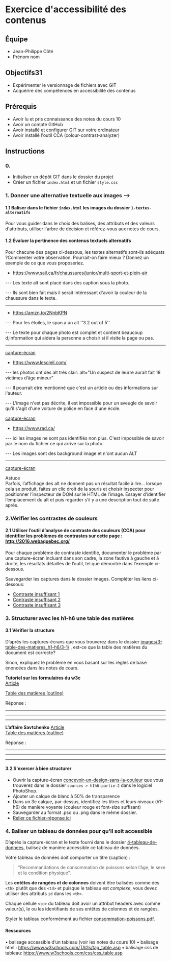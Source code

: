 # Exercice d'accessibilité des contenus

## Équipe

- Jean-Philippe Côté
- Prénom nom

## Objectifs31

- Expérimenter le versionnage de fichiers avec GIT
- Acquérire des compétences en accessibilité des contenus

## Prérequis

- Avoir lu et pris connaissance des notes du cours 10
- Avoir un compte GitHub
- Avoir installé et configurer GIT sur votre ordinateur
- Avoir installé l'outil CCA (colour-contrast-analyzer)

## Instructions

### 0.

- Initialiser un dépôt GIT dans le dossier du projet
- Créer un fichier `index.html` et un fichier `style.css`

### 1. Donner une alternative textuelle aux images -->

#### 1.1 Baliser dans le fichier `index.html` les images du dossier `1-textes-alternatifs`

Pour vous guider dans le choix des balises, des attributs et des valeurs d'attributs, utiliser l'arbre de décision et référez-vous aux notes de cours.

#### 1.2 Évaluer la pertinence des contenus textuels alternatifs

Pour chacune des pages ci-dessous, les textes alternatifs sont-ils adéquats ?Commenter votre observation. Pourrait-on faire mieux ? Donnez un exemple de ce que vous proposeriez.

- https://www.sail.ca/fr/chaussures/junior/multi-sport-et-plein-air

--- Les texte alt sont placé dans des caption sous la photo.

--- Ils sont bien fait mais il serait intéressant d'avoir la couleur de la chaussure dans le texte.

---

- https://amzn.to/2NnbKPN

--- Pour les étoiles, le span a un alt ''3.2 out of 5''

--- Le texte pour chaque photo est complet et contient beaucoup d;information qui aidera la personne a choisir si il visite la page ou pas.

---

[capture-écran]()

- https://www.lesoleil.com/

--- les photos ont des alt très clair: alt="Un suspect de leurre aurait fait 18 victimes d’âge mineur"

--- Il pourrait etre mentionné que c'est un article ou des informations sur l'auteur.

--- L'image n'est pas décrite, il est impossible pour un aveugle de savoir qu'il s'agit d'une voiture de police en face d'une école.

[capture-écran]()

- https://www.rad.ca/

--- ici les images ne sont pas identifiés non plus. C'est impossible de savoir par le nom du fichier ce qui arrive sur la photo.

--- Les images sont des background image et n'ont aucun ALT

---

[capture-écran]()

Astuce  
Parfois, l’affichage des alt ne donnent pas un résultat facile à lire… lorsque cela se produit, faites un clic droit de la souris et choisir inspecter pour positionner l’inspecteur de DOM sur le HTML de l’image.
Essayer d’identifier l’emplacement du alt et puis regarder s’il y a une description tout de suite après.

### 2.Vérifier les contrastes de couleurs

#### 2.1 Utiliser l’outil d’analyse de contraste des couleurs (CCA) pour identifier les problèmes de contrastes sur cette page : http://2016.webaquebec.org/

Pour chaque problème de contraste identifié,
documenter le problème par une capture-écran incluant dans son cadre, la zone fautive à gauche et à droite, les résultats détaillés de l’outil, tel que démontré dans l’exemple ci-dessous.

Sauvegarder les captures dans le dossier images. Compléter les liens ci-dessous:

- [Contraste insuffisant 1](images/...)
- [Contraste insuffisant 2](images/...)
- [Contraste insuffisant 3](images/...)

### 3. Structurer avec les h1-h6 une table des matières

#### 3.1 Vérifier la structure

D’après les captures-écrans que vous trouverez dans le dossier [images/3-table-des-matieres_h1-h6/3-1/](images/3-table-des-matieres_h1-h6/3-1) , est-ce que la table des matières du document est correcte?

Sinon, expliquez le problème en vous basant sur les règles de base énoncées dans les notes de cours.

**Tutoriel sur les formulaires du w3c**  
[Article](images/3-table-des-matieres_h1-h6/3-1/tuto-form-w3c.pdf)

[Table des matières (outline)](images/3-table-des-matieres_h1-h6/3-1/tuto-form-w3c-outline.png)

Réponse :

---

---

---

**L’affaire Savtchenko**
[Article](images/3-table-des-matieres_h1-h6/3-1/article-savtchenko.pdf)  
[Table des matières (outline)](images/3-table-des-matieres_h1-h6/3-1/article-savtchenko-outline.png)

Réponse :

---

---

---

#### 3.2 S'exercer à bien structurer

- Ouvrir la capture-écran [concevoir-un-design-sans-la-couleur](images/3-table-des-matieres_h1-h6/3-2/concevoir-un-design-sans-la-couleur.pdf) que vous trouverez dans le dossier `sources > h1h6-partie-2` dans le logiciel PhotoShop.
- Ajouter un calque de blanc à 50% de transparence
- Dans un 3e calque, par-dessus, identifiez les titres et leurs niveaux (h1-h6) de manière voyante (couleur rouge et font-size suffisant)
- Sauvegarder au format .psd ou .png dans le même dossier.
- [Relier ce fichier-réponse ici]()

### 4. Baliser un tableau de données pour qu’il soit accessible

D’après la capture-écran et le texte fourni dans le dossier [4-tableau-de-donnees](images/4-tableau-de-donnees), balisez de manière accessible ce tableau de données.

Votre tableau de données doit comporter un titre (caption) :

> "Recommandations de consommation de poissons selon l’âge, le sexe et la condition physique".

Les **entêtes de rangées et de colonnes** doivent être balisées comme des `<th>` plutôt que des `<td>` et puisque le tableau est _complexe_, vous devez utiliser des attributs `id` dans les `<th>`.

Chaque cellule `<td>` du tableau doit avoir un attribut headers avec comme valeur(s), le ou les identifiants de ses entêtes de colonnes et de rangées.

Styler le tableau conformément au fichier [consommation-poissons.pdf](images/4-tableau-de-donnees/consommation-poissons.pdf).

#### Ressources

• balisage accessible d’un tableau (voir les notes du cours 10)
• balisage html : https://www.w3schools.com/TAGs/tag_table.asp
• balisage css de tableau: https://www.w3schools.com/css/css_table.asp
